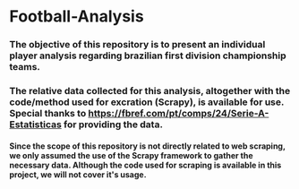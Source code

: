 ﻿# Football-Analysis
 
 ### The objective of this repository is to present an individual player analysis regarding brazilian first division championship teams.
 
 ### The relative data collected for this analysis, altogether with the code/method used for excration (Scrapy), is available for use. Special thanks to https://fbref.com/pt/comps/24/Serie-A-Estatisticas for providing the data.
 
 #### Since the scope of this repository is not directly related to web scraping, we only assumed the use of the Scrapy framework to gather the necessary data. Although the code used for scraping is available in this project, we will not cover it's usage.
